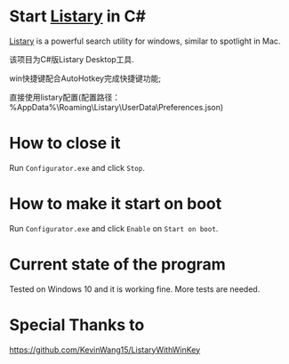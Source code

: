 # Start [Listary](http://www.listary.com/) in C#
[Listary](http://www.listary.com/) is a powerful search utility for windows, similar to spotlight in Mac. 

该项目为C#版Listary Desktop工具.

win快捷键配合AutoHotkey完成快捷键功能;

直接使用listary配置(配置路径： %AppData%\Roaming\Listary\UserData\Preferences.json)

# How to close it

Run ```Configurator.exe``` and click ```Stop```.

# How to make it start on boot
Run ```Configurator.exe``` and click ```Enable``` on ```Start on boot```.	

# Current state of the program
Tested on Windows 10 and it is working fine. More tests are needed. 

# Special Thanks to
https://github.com/KevinWang15/ListaryWithWinKey

